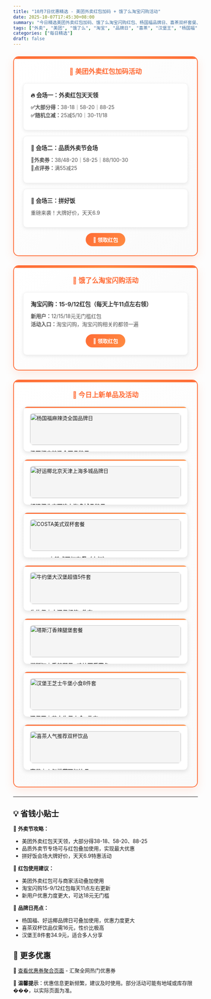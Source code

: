 ```yaml
---
title: "10月7日优惠精选 - 美团外卖红包加码 + 饿了么淘宝闪购活动"
date: 2025-10-07T17:45:30+08:00
summary: "今日精选美团外卖红包加码、饿了么淘宝闪购红包、杨国福品牌日、喜茶双杯套餐、汉堡王超值套餐等热门优惠"
tags: ["外卖", "美团", "饿了么", "淘宝", "品牌日", "喜茶", "汉堡王", "杨国福", "塔斯汀"]
categories: ["每日精选"]
draft: false
---
```


<style>
.deal-section {
    background: linear-gradient(135deg, #ffffff 0%, #fafafa 100%);
    border: 2px solid #ff6b35;
    border-radius: 15px;
    padding: 25px;
    margin: 25px 0;
    box-shadow: 0 8px 25px rgba(255, 107, 53, 0.15);
    position: relative;
    overflow: hidden;
}

.deal-section::before {
    content: '';
    position: absolute;
    top: 0;
    left: 0;
    right: 0;
    height: 5px;
    background: linear-gradient(90deg, #ff6b35, #ff8c42, #ff6b35);
}

.deal-section h3 {
    color: #ff6b35;
    margin-top: 0;
    margin-bottom: 20px;
    font-size: 1.3em;
    font-weight: bold;
    text-align: center;
    padding: 0 10px;
}

.deal-content {
    background: white;
    border-radius: 10px;
    padding: 20px;
    margin: 15px 0;
    border: 1px solid #f0f0f0;
    box-shadow: 0 3px 10px rgba(0, 0, 0, 0.08);
}

.deal-title {
    color: #333;
    font-weight: bold;
    font-size: 1.1em;
    margin-bottom: 12px;
    display: flex;
    align-items: center;
    gap: 8px;
}

.deal-items {
    line-height: 1.6;
    color: #555;
    margin: 8px 0;
}

.deal-items li {
    margin: 5px 0;
    padding-left: 5px;
}

.product-grid {
    display: grid;
    grid-template-columns: repeat(auto-fit, minmax(300px, 1fr));
    gap: 20px;
    margin: 20px 0;
}

.product-card {
    background: white;
    border-radius: 12px;
    padding: 18px;
    border: 1px solid #e8e8e8;
    box-shadow: 0 4px 12px rgba(0, 0, 0, 0.1);
    transition: all 0.3s ease;
    position: relative;
    overflow: hidden;
}

.product-card::before {
    content: '';
    position: absolute;
    top: 0;
    left: 0;
    right: 0;
    height: 3px;
    background: linear-gradient(90deg, #ff6b35, #ff8c42);
}

.product-card:hover {
    transform: translateY(-3px);
    box-shadow: 0 8px 20px rgba(0, 0, 0, 0.15);
}

.product-card img {
    width: 100%;
    height: auto;
    max-height: none;
    object-fit: contain;
    border-radius: 8px;
    margin-bottom: 12px;
    background: #f5f5f5;
}

.product-title {
    font-weight: bold;
    color: #333;
    margin-bottom: 8px;
    font-size: 1.05em;
}

.product-price {
    color: #ff6b35;
    font-size: 1.1em;
    font-weight: bold;
    line-height: 1.4;
}

.highlight-badge {
    background: linear-gradient(135deg, #ff6b35, #ff8c42);
    color: white;
    padding: 4px 12px;
    border-radius: 15px;
    font-size: 0.85em;
    font-weight: 600;
    display: inline-block;
    margin-bottom: 8px;
}

@media (max-width: 768px) {
    .deal-section {
        margin: 15px 0;
        padding: 20px 15px;
    }

    .product-grid {
        grid-template-columns: 1fr;
    }

    .product-card img {
        height: auto;
        max-height: none;
    }
}
</style>


<div class="deal-section">
<h3>🍔 美团外卖红包加码活动</h3>

<div class="deal-content">
<div class="deal-title">🔥 会场一：外卖红包天天领</div>
<div class="deal-items">
<strong>✅大部分得：</strong>38-18｜58-20｜88-25<br>
<strong>✅随机立减：</strong>25减5/10｜30-11/18
</div>
</div>

<div class="deal-content">
<div class="deal-title">🧧 会场二：品质外卖节会场</div>
<div class="deal-items">
<strong>🧧外卖券：</strong>38/48-20｜58-25｜88/100-30<br>
<strong>🧧点评券：</strong>满55减25
</div>
</div>

<div class="deal-content">
<div class="deal-title">🎁 会场三：拼好饭</div>
<div class="deal-items">
重磅来袭！大牌好价，天天6.9
</div>
</div>

<div style="margin-top: 15px; text-align: center;">
<a href="/coupons/" style="background: linear-gradient(135deg, #ff6b35, #ff8c42); color: white; padding: 8px 20px; border-radius: 20px; text-decoration: none; font-weight: bold; display: inline-block;">🎫 领取红包</a>
</div>

</div>

<div class="deal-section">
<h3>🛒 饿了么淘宝闪购活动</h3>

<div class="deal-content">
<div class="deal-title">淘宝闪购：15-9/12红包（每天上午11点左右领）</div>
<div class="deal-items">
<strong>新用户：</strong>12/15/18元无门槛红包<br>
<strong>活动入口：</strong>淘宝闪购，淘宝闪购相关的都领一遍
</div>
<div style="margin-top: 15px; text-align: center;">
<a href="/coupons/" style="background: linear-gradient(135deg, #ff6b35, #ff8c42); color: white; padding: 8px 20px; border-radius: 20px; text-decoration: none; font-weight: bold; display: inline-block;">🛒 领取红包</a>
</div>
</div>

</div>

<div class="deal-section">
<h3>🎁 今日上新单品及活动</h3>

<div class="product-grid">

<div class="product-card">
<img src="/images/daily/2025-10-07/yangguofu.jpeg" alt="杨国福麻辣烫全国品牌日">
<div class="product-title">杨国福麻辣烫全国品牌日</div>
<div class="product-price">满20减4可叠加</div>
</div>

<div class="product-card">
<img src="/images/daily/2025-10-07/haoyun.jpeg" alt="好运椰北京天津上海多城品牌日">
<div class="product-title">好运椰北京天津上海多城品牌日</div>
<div class="product-price">满20减6可叠加</div>
</div>

<div class="product-card">
<img src="/images/daily/2025-10-07/costa.jpg" alt="COSTA美式双杯套餐">
<div class="product-title">COSTA｜美式双杯套餐（中杯）</div>
<div class="product-price">到手价：19元</div>
</div>

<div class="product-card">
<img src="/images/daily/2025-10-07/niuyuebao.jpg" alt="牛约堡大汉堡超值5件套">
<div class="product-title">牛约堡｜大汉堡超值5件套</div>
<div class="product-price">到手价：23.9元</div>
</div>

<div class="product-card">
<img src="/images/daily/2025-10-07/tasiting.jpg" alt="塔斯汀香辣腿堡套餐">
<div class="product-title">塔斯汀｜香辣腿堡+鸡块可乐薯条</div>
<div class="product-price">到手价：16.7元</div>
</div>

<div class="product-card">
<img src="/images/daily/2025-10-07/hanbaowang.jpg" alt="汉堡王芝士牛堡小食8件套">
<div class="product-title">汉堡王｜芝士牛堡小食8件套</div>
<div class="product-price">到手价：34.9元</div>
</div>

<div class="product-card">
<img src="/images/daily/2025-10-07/xicha.jpg" alt="喜茶人气推荐双杯饮品">
<div class="product-title">喜茶｜人气推荐双杯饮品</div>
<div class="product-price">到手价：16元</div>
</div>

</div>

</div>

---

## 💡 省钱小贴士

🎯 **外卖节攻略：**
- 美团外卖红包天天领，大部分得38-18、58-20、88-25
- 品质外卖节专场可与红包叠加使用，实现最大优惠
- 拼好饭会场大牌好价，天天6.9特惠活动

🔄 **红包使用建议：**
- 美团外卖红包可与商家活动叠加使用
- 淘宝闪购15-9/12红包每天11点左右更新
- 新用户优惠力度更大，可达18元无门槛

🎯 **品牌日亮点：**
- 杨国福、好运椰品牌日可叠加使用，优惠力度更大
- 喜茶双杯饮品仅需16元，性价比极高
- 汉堡王8件套34.9元，适合多人分享

## 📱 更多优惠

🔗 [查看优惠券聚合页面](/coupons/) - 汇聚全网热门优惠券

💬 **温馨提示**：优惠信息更新频繁，建议及时使用。部分活动可能有地域或库存限���，以实际页面为准。
